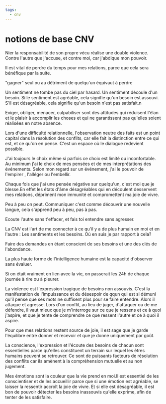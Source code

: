 ```yaml
---
tags:
  - cnv
---
```

# notions de base CNV

Nier la responsabilité de son propre vécu réalise une double violence. Contre l'autre que j'accuse, et contre moi, car j'abdique mon pouvoir.

Il est vital de perdre du temps pour mes relations, parce que cela sera bénéfique par la suite.

"gagner" seul ou au détriment de quelqu'un équivaut à perdre

Un sentiment ne tombe pas du ciel par hasard. Un sentiment découle d'un besoin. Si le sentiment est agréable, cela signifie qu'un besoin est assouvi. S'il est désagréable, cela signifie qu'un besoin n'est pas satisfait.n

Exiger, obliger, menacer, culpabiliser sont des attitudes qui réduisent l'élan et le plaisir à accomplir les choses et qui ne garantissent pas qu'elles soient réalisées en notre absence.

Lors d'une difficulté relationnelle, l'observation neutre des faits est un point capital dans la résolution des conflits, car elle fait la distinction entre ce qui est, et ce qu'on en pense. C'est un espace où le dialogue redevient possible.

J'ai toujours le choix même si parfois ce choix est limité ou inconfortable. Au minimum j'ai le choix de mes pensées et de mes interprétations des événements. Selon mon regard sur un événement, j'ai le pouvoir de l'empirer , l'alléger ou l'embellir.

Chaque fois que j'ai une pensée négative sur quelqu'un, c'est moi que je blesse.En effet les états d'âme désagréables qui en découlent desservent mes relations, dépriment mon immunité et compromettent ma joie de vivre.

Peu à peu on peut. Communiquer c'est comme découvrir une nouvelle langue, cela s'apprend peu à peu, pas à pas.

Ecoute l'autre sans t'effacer, et fais toi entendre sans agresser.

La CNV est l'art de me connecter à ce qu'il y a de plus humain en moi et en l'autre : Les sentiments et les besoins. Où en suis je par rapport à cela?

Faire des demandes en étant conscient de ses besoins et une des clés de l'abondance.

La plus haute forme de l'intelligence humaine est la capacité d'observer sans évaluer.

Si on était vraiment en lien avec la vie, on passerait les 24h de chaque journée à rire ou à pleurer.

La violence est l'expression tragique de besoins non assouvis. C'est la manifestation de l'impuissance et du désespoir de qqun qui est si démuni qu'il pense que ses mots ne suffisent plus pour se faire entendre. Alors il attaque et agresse. Lors d'un conflit, au lieu de juger, d'attaquer ou de me défendre, il vaut mieux que je m'interroge sur ce que je ressens et ce à quoi j'aspire, et que je tente de comprendre ce que ressent l'autre et ce à quoi il aspire.

Pour que mes relations restent source de joie, il est sage que je garde l'équilibre entre donner et recevoir et que je donne uniquement par goût.

La conscience, l'expression et l'écoute des besoins de chacun sont essentielles parce qu'elles constituent un terrain sur lequel les êtres humains peuvent se retrouver. Ce sont de puissants facteurs de résolution des conflits car ils amènent à la compréhension mutuelle et au non jugement.

Mes émotions sont la couleur que la vie prend en moi.Il est essentiel de les conscientiser et de les accueillir parce que si une émotion est agréable, se laisser la ressentir accroît la joie de vivre. Et si elle est désagréable, il est bon de pouvoir détecter les besoins inassouvis qu'elle exprime, afin de tenter de les satisfaire.


